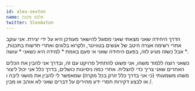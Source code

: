 ```yaml
---
id: alex-sexton
name: אלכס סקטון
twitter: SlexAxton
---
```



הדרך היחידה שאני מצאתי שאני מסוגל להישאר מעודכן היא על ידי יצירת. אני עוקב אחרי רשימה אצרה היטב של אנשים בטוויטר, ולקרוא בלוגים ואתרי חדשות בתכנות, אבל כשזה מגיע לזה, בפעם היחידה שאני אי פעם באמת * למידה היא כשאני * עושה *. 

כשאני רוצה ללמוד משהו, אני פשוט להתחיל פרויקט עם זה, ובדרך אני להבין את הכלים האחרים שאני צריך כדי להצליח. אחרי כמה ניסיונות כושלים, בדרך כלל אני יכול ליצור משהו משמעותי (כי אני בדרך כלל זורק בכל מקרה) שמאפשר לי להבין את מושגי ליבה ו / או לבצע דקירות חסרי ידע מהירים על דברים שאני לא אוהב או מבין.